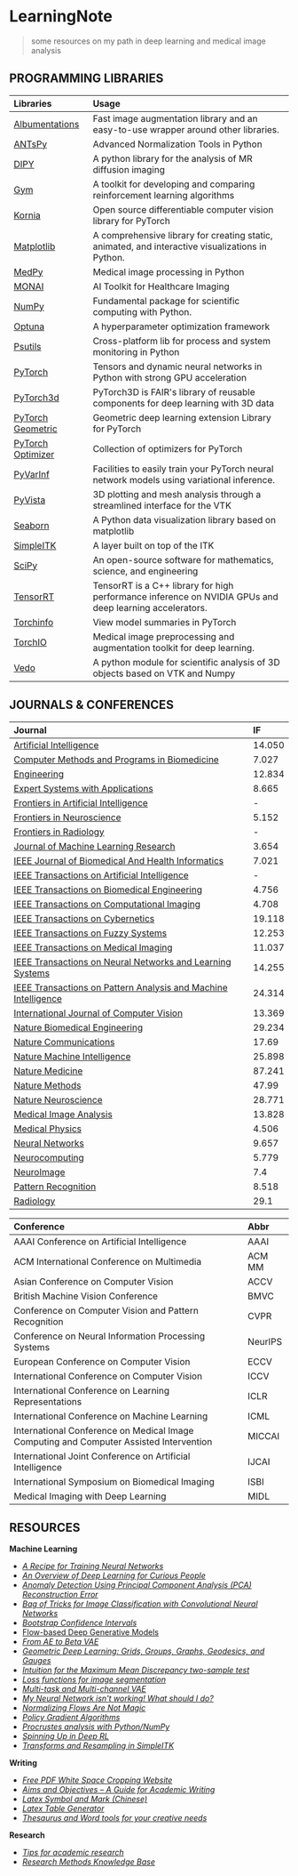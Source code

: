 # LearningNote
> some resources on my path in deep learning and medical image analysis
> 
## <span id = "program">PROGRAMMING LIBRARIES</span>
| Libraries | Usage |
| :- | :- |
|[Albumentations](https://albumentations.ai/docs/getting_started/mask_augmentation/) | Fast image augmentation library and an easy-to-use wrapper around other libraries. |
|[ANTsPy](https://github.com/ANTsX/ANTsPy)|Advanced Normalization Tools in Python|
|[DIPY](https://dipy.org/)| A python library for the analysis of MR diffusion imaging|
|[Gym](https://gym.openai.com/)|A toolkit for developing and comparing reinforcement learning algorithms|
|[Kornia](https://kornia.github.io//)|Open source differentiable computer vision library for PyTorch|
|[Matplotlib](https://matplotlib.org/stable/)|A comprehensive library for creating static, animated, and interactive visualizations in Python.|
|[MedPy](https://github.com/loli/medpy)|Medical image processing in Python|
|[MONAI](https://monai.io/)|AI Toolkit for Healthcare Imaging|
|[NumPy](https://numpy.org/)|Fundamental package for scientific computing with Python.|
|[Optuna](https://optuna.org/) | A hyperparameter optimization framework |
|[Psutils](https://github.com/giampaolo/psutil)|Cross-platform lib for process and system monitoring in Python|
|[PyTorch](https://pytorch.org/)|Tensors and dynamic neural networks in Python with strong GPU acceleration|
|[PyTorch3d](https://pytorch3d.org/)| PyTorch3D is FAIR's library of reusable components for deep learning with 3D data |
|[PyTorch Geometric](https://pytorch-geometric.readthedocs.io/en/latest/) | Geometric deep learning extension Library for PyTorch |
|[PyTorch Optimizer](https://pytorch-optimizer.readthedocs.io/en/latest/)|  Collection of optimizers for PyTorch |
|[PyVarInf](https://github.com/ctallec/pyvarinf) | Facilities to easily train your PyTorch neural network models using variational inference. |
|[PyVista](https://docs.pyvista.org/)|3D plotting and mesh analysis through a streamlined interface for the VTK|
|[Seaborn](https://seaborn.pydata.org/)|A Python data visualization library based on matplotlib|
|[SimpleITK](https://simpleitk.org/)|A layer built on top of the ITK|
|[SciPy](https://scipy.org/)|An open-source software for mathematics, science, and engineering|
|[TensorRT](https://developer.nvidia.com/tensorrt)|TensorRT is a C++ library for high performance inference on NVIDIA GPUs and deep learning accelerators.|
|[Torchinfo](https://github.com/TylerYep/torchinfo)|View model summaries in PyTorch|
|[TorchIO](https://torchio.readthedocs.io/)| Medical image preprocessing and augmentation toolkit for deep learning.|
|[Vedo](https://vedo.embl.es/) | A python module for scientific analysis of 3D objects based on VTK and Numpy |


## <span id = "journal">JOURNALS & CONFERENCES</span>

| Journal | IF |
| :- | :- |
|[Artificial Intelligence](https://www.journals.elsevier.com/artificial-intelligence) | 14.050 |
|[Computer Methods and Programs in Biomedicine](https://www.journals.elsevier.com/computer-methods-and-programs-in-biomedicine) | 7.027 | 
|[Engineering](https://www.journals.elsevier.com/engineering/) | 12.834 | 
|[Expert Systems with Applications](https://www.journals.elsevier.com/expert-systems-with-applications)| 8.665 |
|[Frontiers in Artificial Intelligence](https://www.frontiersin.org/journals/artificial-intelligence)| - | 
|[Frontiers in Neuroscience](https://www.frontiersin.org/journals/neuroscience) | 5.152 | 
|[Frontiers in Radiology](https://www.frontiersin.org/journals/radiology) | - | 
|[Journal of Machine Learning Research](https://www.jmlr.org/)| 3.654 | 
|[IEEE Journal of Biomedical And Health Informatics](https://www.embs.org/jbhi/) | 7.021 | 
|[IEEE Transactions on Artificial Intelligence](https://ieeexplore.ieee.org/xpl/RecentIssue.jsp?punumber=9078688) | - | 
|[IEEE Transactions on Biomedical Engineering](https://www.embs.org/tbme/) | 4.756 | 
|[IEEE Transactions on Computational Imaging](https://ieeexplore.ieee.org/xpl/RecentIssue.jsp?punumber=6745852) | 4.708 | 
|[IEEE Transactions on Cybernetics](https://ieeexplore.ieee.org/xpl/RecentIssue.jsp?punumber=6221036) | 19.118 | 
|[IEEE Transactions on Fuzzy Systems](https://ieeexplore.ieee.org/xpl/RecentIssue.jsp?punumber=91)| 12.253| 
|[IEEE Transactions on Medical Imaging](https://www.embs.org/tmi/) | 11.037 | 
|[IEEE Transactions on Neural Networks and Learning Systems](https://cis.ieee.org/publications/t-neural-networks-and-learning-systems) | 14.255 | 
|[IEEE Transactions on Pattern Analysis and Machine Intelligence](https://ieeexplore.ieee.org/xpl/RecentIssue.jsp?punumber=34) | 24.314 | 
|[International Journal of Computer Vision](https://www.springer.com/journal/11263) | 13.369 | 
|[Nature Biomedical Engineering](https://www.nature.com/natbiomedeng/) | 29.234| 
|[Nature Communications](https://www.nature.com/ncomms/)| 17.69 | 
|[Nature Machine Intelligence](https://www.nature.com/natmachintell/) | 25.898 | 
|[Nature Medicine](https://www.nature.com/nm/) | 87.241 | 
|[Nature Methods](https://www.nature.com/nmeth/) | 47.99 | 
|[Nature Neuroscience](https://www.nature.com/neuro/) |28.771 | 
|[Medical Image Analysis](https://www.journals.elsevier.com/medical-image-analysis) | 13.828 | 
|[Medical Physics](https://aapm.onlinelibrary.wiley.com/journal/24734209) | 	4.506 | 
|[Neural Networks](https://www.sciencedirect.com/journal/neural-networks) | 9.657 |
|[Neurocomputing](https://www.journals.elsevier.com/neurocomputing) | 5.779 | 
|[NeuroImage](https://www.journals.elsevier.com/neuroimage) | 7.4 | 
|[Pattern Recognition](https://www.journals.elsevier.com/pattern-recognition) | 8.518 | 
|[Radiology](https://pubs.rsna.org/journal/radiology) | 29.1 | 

| Conference | Abbr |
| :- | :- |
|AAAI Conference on Artificial Intelligence | AAAI|
|ACM International Conference on Multimedia |ACM MM |
|Asian Conference on Computer Vision|ACCV|
|British Machine Vision Conference|BMVC|
|Conference on Computer Vision and Pattern Recognition | CVPR |
|Conference on Neural Information Processing Systems|NeurIPS|
|European Conference on Computer Vision|ECCV|
|International Conference on Computer Vision | ICCV |
|International Conference on Learning Representations|ICLR|
|International Conference on Machine Learning| ICML |
|International Conference on Medical Image Computing and Computer Assisted Intervention| MICCAI |
|International Joint Conference on Artificial Intelligence| IJCAI|
|International Symposium on Biomedical Imaging|ISBI|
|Medical Imaging with Deep Learning| MIDL |

## <span id = "resource">RESOURCES</span>
**Machine Learning**
- [*A Recipe for Training Neural Networks*](https://karpathy.github.io/2019/04/25/recipe/)
- [*An Overview of Deep Learning for Curious People*](https://lilianweng.github.io/lil-log/2017/06/21/an-overview-of-deep-learning.html)
- [*Anomaly Detection Using Principal Component Analysis (PCA) Reconstruction Error*](https://jamesmccaffrey.wordpress.com/2021/07/07/anomaly-detection-using-principal-component-analysis-pca-reconstruction-error/)
- [*Bag of Tricks for Image Classification with Convolutional Neural Networks*](https://openaccess.thecvf.com/content_CVPR_2019/papers/He_Bag_of_Tricks_for_Image_Classification_with_Convolutional_Neural_Networks_CVPR_2019_paper.pdf)
- [*Bootstrap Confidence Intervals*](https://acclab.github.io/bootstrap-confidence-intervals.html)
- [Flow-based Deep Generative Models](https://lilianweng.github.io/posts/2018-10-13-flow-models/)
- [*From AE to Beta VAE*](https://lilianweng.github.io/lil-log/2018/08/12/from-autoencoder-to-beta-vae.html)
- [*Geometric Deep Learning: Grids, Groups, Graphs, Geodesics, and Gauges*](https://geometricdeeplearning.com/lectures/)
- [*Intuition for the Maximum Mean Discrepancy two-sample test*](https://torchdrift.org/notebooks/note_on_mmd.html)
- [*Loss functions for image segmentation*](https://github.com/JunMa11/SegLoss)
- [*Multi-task and Multi-channel VAE*](https://github.com/ggbioing/mcvae)
- [*My Neural Network isn't working! What should I do?*](http://theorangeduck.com/page/neural-network-not-working)
- [*Normalizing Flows Are Not Magic*](https://medium.com/swlh/normalizing-flows-are-not-magic-22752d0c924)
- [*Policy Gradient Algorithms*](https://lilianweng.github.io/lil-log/2018/04/08/policy-gradient-algorithms.html)
- [*Procrustes analysis with Python/NumPy*](https://medium.com/@olga_kravchenko/generalized-procrustes-analysis-with-python-numpy-c571e8e8a421)
- [*Spinning Up in Deep RL*](https://spinningup.openai.com/en/latest/spinningup/rl_intro.html)
- [*Transforms and Resampling in SimpleITK*](http://insightsoftwareconsortium.github.io/SimpleITK-Notebooks/Python_html/21_Transforms_and_Resampling.html)

**Writing**
- [*Free PDF White Space Cropping Website*](https://croppdf.com/)
- [*Aims and Objectives – A Guide for Academic Writing*](https://www.discoverphds.com/advice/doing/research-aims-and-objectives)
- [*Latex Symbol and Mark (Chinese)*](https://blog.csdn.net/u010440456/article/details/89787326)
- [*Latex Table Generator*](https://www.tablesgenerator.com/)
- [*Thesaurus and Word tools for your creative needs*](https://www.wordhippo.com/)

**Research**
- [*Tips for academic research*](https://github.com/jbhuang0604/awesome-tips)
- [*Research Methods Knowledge Base*](https://conjointly.com/kb/navigating-the-kb/)


